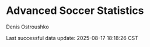 # Advanced Soccer Statistics
Denis Ostroushko

<!-- gfm -->

Last successful data update: 2025-08-17 18:18:26 CST
